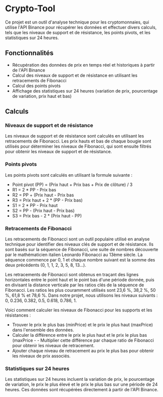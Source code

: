 # Crypto-Tool

Ce projet est un outil d'analyse technique pour les cryptomonnaies, qui utilise l'API Binance pour récupérer les données et effectuer divers calculs, tels que les niveaux de support et de résistance, les points pivots, et les statistiques sur 24 heures.

## Fonctionnalités

- Récupération des données de prix en temps réel et historiques à partir de l'API Binance
- Calcul des niveaux de support et de résistance en utilisant les retracements de Fibonacci
- Calcul des points pivots
- Affichage des statistiques sur 24 heures (variation de prix, pourcentage de variation, prix haut et bas)

## Calculs

### Niveaux de support et de résistance

Les niveaux de support et de résistance sont calculés en utilisant les retracements de Fibonacci. Les prix hauts et bas de chaque bougie sont utilisés pour déterminer les niveaux de Fibonacci, qui sont ensuite filtrés pour obtenir les niveaux de support et de résistance.

### Points pivots

Les points pivots sont calculés en utilisant la formule suivante :

- Point pivot (PP) = (Prix haut + Prix bas + Prix de clôture) / 3
- R1 = 2 \* PP - Prix bas
- R2 = PP + (Prix haut - Prix bas
- R3 = Prix haut + 2 \* (PP - Prix bas)
- S1 = 2 \* PP - Prix haut
- S2 = PP - (Prix haut - Prix bas)
- S3 = Prix bas - 2 \* (Prix haut - PP)

### Retracements de Fibonacci

Les retracements de Fibonacci sont un outil populaire utilisé en analyse technique pour identifier des niveaux clés de support et de résistance. Ils sont basés sur la séquence de Fibonacci, une suite de nombres découverte par le mathématicien italien Leonardo Fibonacci au 13ème siècle. La séquence commence par 0, 1 et chaque nombre suivant est la somme des deux précédents (0, 1, 1, 2, 3, 5, 8, 13...).

Les retracements de Fibonacci sont obtenus en traçant des lignes horizontales entre le point haut et le point bas d'une période donnée, puis en divisant la distance verticale par les ratios clés de la séquence de Fibonacci. Les ratios les plus couramment utilisés sont 23,6 %, 38,2 %, 50 %, 61,8 % et 78,6 %. Dans notre projet, nous utilisons les niveaux suivants : 0, 0.236, 0.382, 0.5, 0.618, 0.786, 1.

Voici comment calculer les niveaux de Fibonacci pour les supports et les résistances :

- Trouver le prix le plus bas (minPrice) et le prix le plus haut (maxPrice) dans l'ensemble des données.
- Calculer la différence entre le prix le plus haut et le prix le plus bas (maxPrice - - Multiplier cette différence par chaque ratio de Fibonacci pour obtenir les niveaux de retracement.
- Ajouter chaque niveau de retracement au prix le plus bas pour obtenir les niveaux de prix associés.

### Statistiques sur 24 heures

Les statistiques sur 24 heures incluent la variation de prix, le pourcentage de variation, le prix le plus élevé et le prix le plus bas sur une période de 24 heures. Ces données sont récupérées directement à partir de l'API Binance.
